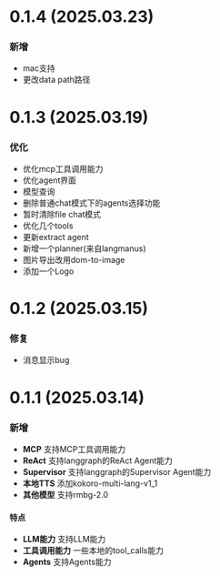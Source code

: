 # 0.1.4 (2025.03.23)
### 新增
- mac支持
- 更改data path路径

# 0.1.3 (2025.03.19)
### 优化
- 优化mcp工具调用能力
- 优化agent界面
- 模型查询
- 删除普通chat模式下的agents选择功能
- 暂时清除file chat模式
- 优化几个tools
- 更新extract agent
- 新增一个planner(来自langmanus)
- 图片导出改用dom-to-image
- 添加一个Logo
  
# 0.1.2 (2025.03.15)
### 修复
- 消息显示bug
  
# 0.1.1 (2025.03.14)
### 新增
- **MCP** 支持MCP工具调用能力
- **ReAct** 支持langgraph的ReAct Agent能力
- **Supervisor** 支持langgraph的Supervisor Agent能力
- **本地TTS** 添加kokoro-multi-lang-v1_1
- **其他模型** 支持rmbg-2.0

#### 特点
- **LLM能力** 支持LLM能力
- **工具调用能力** 一些本地的tool_calls能力
- **Agents** 支持Agents能力

